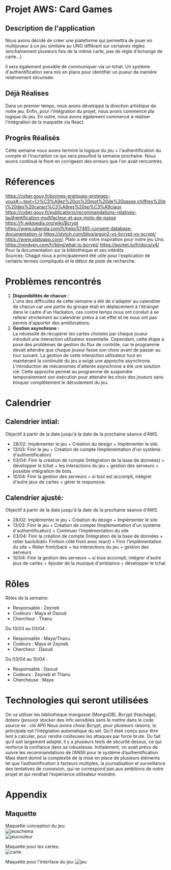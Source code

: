# Projet AWS: Card Games

## Description de l'application

Nous avons décidé de créer une plateforme qui permettra de jouer en multijoueur à un jeu similaire au UNO différant sur certaines règles (enchaînement plusieurs fois de la même carte, pas de règle d'échange de carte...). 

Il sera également possible de communiquer via un tchat. Un système d'authentification sera mis en place pour identifier un joueur de manière relativement sécurisée.

## Déjà Réalises 

Dans un premier temps, nous avons développé la direction artistique de notre jeu.
Enfin, pour l'intégration du projet, nous avons commencé pla logique du jeu. En outre, nous avons également commencé à réaliser l'intégration de la maquette via React.

## Progrès Réalisés 

Cette semaine nous avons terminé la logique du jeu + l'authentification du compte et l'inscription ce qui sera peaufiné la semaine prochaine. Nous avons continué le front en corrigeant des erreurs que l'on avait rencontrés.

  
# Réferences

https://cyber.gouv.fr/bonnes-pratiques-protegez-vous#:~:text=Cr%C3%A9ez%20un%20mot%20de%20passe,chiffres%20et%20des%20caract%C3%A8res%20sp%C3%A9ciaux
https://cyber.gouv.fr/publications/recommandations-relatives-lauthentification-multifacteur-et-aux-mots-de-passe
https://fr.wikipedia.org/wiki/Bcrypt
https://www.iubenda.com/fr/help/57465-consent-database-documentation-js
https://stytch.com/blog/argon2-vs-bcrypt-vs-scrypt/
https://www.platoapp.com/: Plato a été notre inspiration pour notre jeu Uno. 
https://nordvpn.com/fr/blog/what-is-bcrypt/
https://socket.io/fr/docs/v4/ Pour la documentation sur la bibliothèque et ses intérêts  
Sources: Chagpt nous a principalement été utile pour l'explication de certains termes compliqués et le début de piste de recherche.



# Problèmes rencontrés
1. __Disponibilités de chacun  :__  
L'une des difficultés de cette semaine a été de s'adapter au calendrier de chacun car une partie du groupe était en déplacement à l'étranger dans le cadre d'un Hackaton, ces contre temps nous ont conduit à se referer strictement au calendrier prévu à cet effet et ne nous ont pas permis d'apporter des améliorations.
2. __Gestion asynchrone :__  
La nécessité de récupérer les cartes choisies par chaque joueur introduit une interaction utilisateur essentielle. Cependant, cette étape a posé des problèmes de gestion du flux de contrôle, car le programme devait attendre que chaque joueur fasse son choix avant de passer au tour suivant. La gestion de cette interaction utilisateur tout en maintenant la continuité du jeu a exigé une approche asynchrone.
L'introduction de mécanismes d'attente asynchrone a été une solution clé. Cette approche permet au programme de suspendre temporairement son exécution pour attendre les choix des joueurs sans bloquer complètement le déroulement du jeu.


# Calendrier

## Calendrier intial:
Objectif à partir de la date jusqu'à la date de la prochaine séance d'AWS.
- 28/02: Implémenter le jeu + Création du design + Implémenter le site
- 13/03: Finir le jeu + Création de compte (Implémentation d'un système d'authentification)
- 03/04: Finir la création de compte (Intégration de la base de données) + développer le tchat + les interactions du jeu + gestion des serveurs + possible intégration de bots.
- 10/04: Finir la gestion des serveurs + si tout est accompli, intégrer d'autre jeux de cartes + gérer le responsive.

## Calendrier ajusté:
Objectif à partir de la date jusqu'à la date de la prochaine séance d'AWS.
- 28/02: Implémenter le jeu + Création du design + Implémenter le site
- 13/03: Finir le jeu + Création de compte (Implémentation d'un système d'authentification) + Continuer l'implémentation du site
- 03/04: Finir la création de compte (Intégration de la base de données + relier back/bdd+ Finition côté front avec react) + Finir l'implémentation du site + Relier front/back + les interactions du jeu + gestion des serveurs
- 10/04: Finir la gestion des serveurs + si tous accompli, intégrer d'autre jeux de cartes + Ajouter de la musique d'ambiance + développer le tchat

# Rôles

Rôles de la semaine:  
- Responsable : Zeyneb
- Codeurs : Maya et Daoud
- Chercheur : Thanu

Du 13/03 au 03/04 :  
- Responsable : Maya/Thanu
- Codeurs :  Maya et Zeyneb
- Chercheur : Daoud

Du 03/04 au 10/04 :  
- Responsable : Daoud
- Codeurs : Zeyneb et Thanu
- Chercheuse : Maya


# Technologies qui seront utilisées
On va utiliser les bibliothèque mongosse (MongoDB), Bcrypt (Hachage), dotenv (pouvoir stocker des info sensibles sans le mettre dans le code source ex : clé API)
Nous avons choisi Bcrypt, pour plusieurs raisons, la principale est l’intégration automatique du sel. Qu’il était conçu pour être lent à calculer, pour rendre coûteuses les attaques par force brute. Du fait qu’il soit largement adopté, il y a plusieurs tests de sécurité dessus, ce qui renforce la confiance dans sa robustesse.
Initialement, on avait prévu de suivre les recommandations de l’ANSII pour le système d’authentification. Mais étant donné la complexité de la mise en place de plusieurs éléments tel que l’authentification à facteurs multiples, la journalisation et surveillance des tentatives de connexion, qui ne correspond pas aux ambitions de notre projet et qui rendrait l’expérience utilisateur moindre.


# Appendix
## Maquette
Maquette conception du jeu:  
![jeuschema](https://github.com/Groupe4AWS24/Jeux_de_cartes/blob/main/rapport/Maquette%20jeux.png)  
![jeucouleur](https://github.com/Groupe4AWS24/Jeux_de_cartes/blob/main/rapport/Maquette%20jeux%20couleur.png)  

Maquette pour les cartes:  
![carte](https://github.com/Groupe4AWS24/Jeux_de_cartes/blob/main/rapport/Maquette%20cartes.png)  

Maquette pour l'interface du jeu: 
![jeu](https://github.com/Groupe4AWS24/Jeux_de_cartes/blob/main/rapport/Maquette%20de%20l'interface%20du%20jeu.png)

